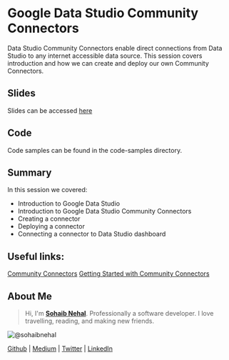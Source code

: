 # Google Data Studio Community Connectors

Data Studio Community Connectors enable direct connections from Data Studio to any internet accessible data source.
This session covers introduction and how we can create and deploy our own Community Connectors.

## Slides

Slides can be accessed [here](https://goo.gl/ftmAE7)

## Code

Code samples can be found in the code-samples directory.

## Summary

In this session we covered:

* Introduction to Google Data Studio
* Introduction to Google Data Studio Community Connectors
* Creating a connector
* Deploying a connector
* Connecting a connector to Data Studio dashboard


## Useful links:

[Community Connectors](https://developers.google.com/datastudio/connector/)
[Getting Started with Community Connectors](https://developers.google.com/datastudio/connector/get-started)

## About Me

> Hi, I'm [**Sohaib Nehal**](https://github.com/sohaibnehal). Professionally a software developer. I love travelling, reading, and making new friends.

![@sohaibnehal](https://avatars1.githubusercontent.com/u/2470950?s=200&u=0ddbcfa956addf09d2a14184e880709760bbf103&v=4)

[Github](https://github.com/sohaibnehal) |
[Medium](https://medium.com/@sohaib.nehal) |
[Twitter](https://twitter.com/Sohaib_Nehal) |
[LinkedIn](https://www.linkedin.com/in/sohaibnehal/)
